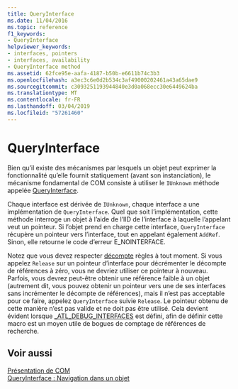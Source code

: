 ```yaml
---
title: QueryInterface
ms.date: 11/04/2016
ms.topic: reference
f1_keywords:
- QueryInterface
helpviewer_keywords:
- interfaces, pointers
- interfaces, availability
- QueryInterface method
ms.assetid: 62fce95e-aafa-4187-b50b-e6611b74c3b3
ms.openlocfilehash: a3ec3c6e0d2b534c3af49000202461a43a65dae9
ms.sourcegitcommit: c3093251193944840e3d0a068ecc30e6449624ba
ms.translationtype: MT
ms.contentlocale: fr-FR
ms.lasthandoff: 03/04/2019
ms.locfileid: "57261460"
---
```

# <a name="queryinterface"></a>QueryInterface

Bien qu’il existe des mécanismes par lesquels un objet peut exprimer la fonctionnalité qu’elle fournit statiquement (avant son instanciation), le mécanisme fondamental de COM consiste à utiliser le `IUnknown` méthode appelée [QueryInterface](/windows/desktop/api/unknwn/nf-unknwn-iunknown-queryinterface(q_)).

Chaque interface est dérivée de `IUnknown`, chaque interface a une implémentation de `QueryInterface`. Quel que soit l’implémentation, cette méthode interroge un objet à l’aide de l’IID de l’interface à laquelle l’appelant veut un pointeur. Si l’objet prend en charge cette interface, `QueryInterface` récupère un pointeur vers l’interface, tout en appelant également `AddRef`. Sinon, elle retourne le code d’erreur E_NOINTERFACE.

Notez que vous devez respecter [décompte](../atl/reference-counting.md) règles à tout moment. Si vous appelez `Release` sur un pointeur d’interface pour décrémenter le décompte de références à zéro, vous ne devriez utiliser ce pointeur à nouveau. Parfois, vous devrez peut-être obtenir une référence faible à un objet (autrement dit, vous pouvez obtenir un pointeur vers une de ses interfaces sans incrémenter le décompte de références), mais il n’est pas acceptable pour ce faire, appelez `QueryInterface` suivie `Release`. Le pointeur obtenu de cette manière n’est pas valide et ne doit pas être utilisé. Cela devient évident lorsque [_ATL_DEBUG_INTERFACES](reference/debugging-and-error-reporting-macros.md#_atl_debug_interfaces) est défini, afin de définir cette macro est un moyen utile de bogues de comptage de références de recherche.

## <a name="see-also"></a>Voir aussi

[Présentation de COM](../atl/introduction-to-com.md)<br/>
[QueryInterface : Navigation dans un objet](/windows/desktop/com/queryinterface--navigating-in-an-object)
